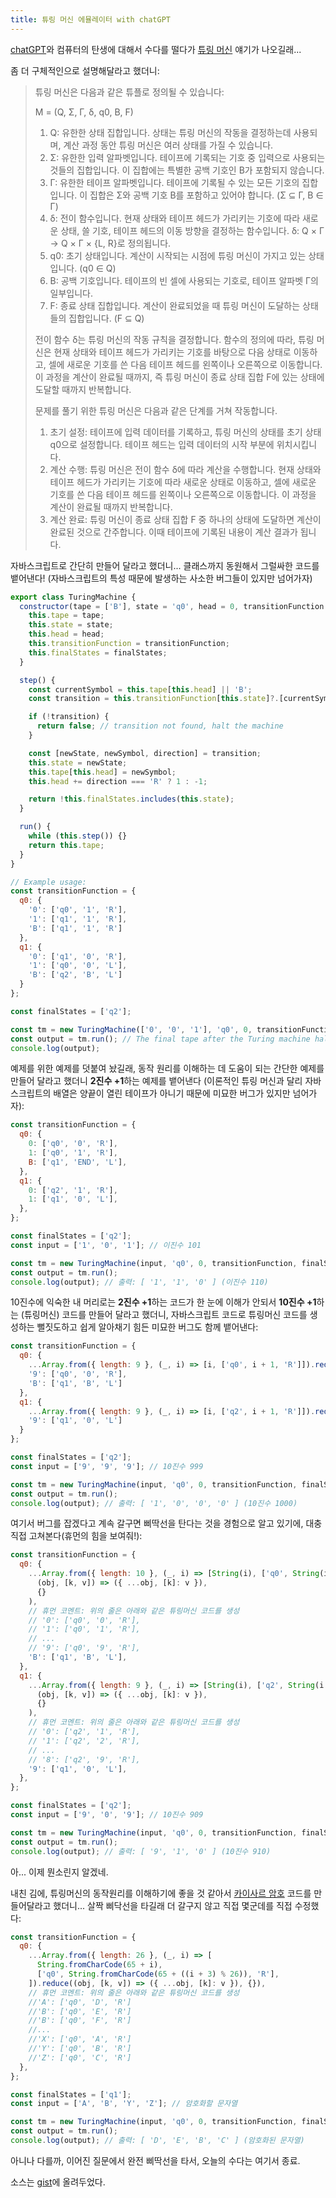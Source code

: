 ```yaml
---
title: 튜링 머신 에뮬레이터 with chatGPT
---
```


[chatGPT](https://chat.openai.com/)와 컴퓨터의 탄생에 대해서 수다를 떨다가 [튜링 머신](https://en.wikipedia.org/wiki/Turing_machine) 얘기가 나오길래...

좀 더 구체적인으로 설명해달라고 했더니:

> 튜링 머신은 다음과 같은 튜플로 정의될 수 있습니다:
> 
> M = (Q, Σ, Γ, δ, q0, B, F)
> 
> 1. Q: 유한한 상태 집합입니다. 상태는 튜링 머신의 작동을 결정하는데 사용되며, 계산 과정 동안 튜링 머신은 여러 상태를 가질 수 있습니다.
> 2. Σ: 유한한 입력 알파벳입니다. 테이프에 기록되는 기호 중 입력으로 사용되는 것들의 집합입니다. 이 집합에는 특별한 공백 기호인 B가 포함되지 않습니다.
> 3. Γ: 유한한 테이프 알파벳입니다. 테이프에 기록될 수 있는 모든 기호의 집합입니다. 이 집합은 Σ와 공백 기호 B를 포함하고 있어야 합니다. (Σ ⊆ Γ, B ∈ Γ)
> 4. δ: 전이 함수입니다. 현재 상태와 테이프 헤드가 가리키는 기호에 따라 새로운 상태, 쓸 기호, 테이프 헤드의 이동 방향을 결정하는 함수입니다. δ: Q × Γ → Q × Γ × {L, R}로 정의됩니다.
> 5. q0: 초기 상태입니다. 계산이 시작되는 시점에 튜링 머신이 가지고 있는 상태입니다. (q0 ∈ Q)
> 6. B: 공백 기호입니다. 테이프의 빈 셀에 사용되는 기호로, 테이프 알파벳 Γ의 일부입니다.
> 7. F: 종료 상태 집합입니다. 계산이 완료되었을 때 튜링 머신이 도달하는 상태들의 집합입니다. (F ⊆ Q)
> 
> 전이 함수 δ는 튜링 머신의 작동 규칙을 결정합니다. 함수의 정의에 따라, 튜링 머신은 현재 상태와 테이프 헤드가 가리키는 기호를 바탕으로 다음 상태로 이동하고, 셀에 새로운 기호를 쓴 다음 테이프 헤드를 왼쪽이나 오른쪽으로 이동합니다. 이 과정을 계산이 완료될 때까지, 즉 튜링 머신이 종료 상태 집합 F에 있는 상태에 도달할 때까지 반복합니다.
> 
> 문제를 풀기 위한 튜링 머신은 다음과 같은 단계를 거쳐 작동합니다.
> 
> 1. 초기 설정: 테이프에 입력 데이터를 기록하고, 튜링 머신의 상태를 초기 상태 q0으로 설정합니다. 테이프 헤드는 입력 데이터의 시작 부분에 위치시킵니다.
> 2. 계산 수행: 튜링 머신은 전이 함수 δ에 따라 계산을 수행합니다. 현재 상태와 테이프 헤드가 가리키는 기호에 따라 새로운 상태로 이동하고, 셀에 새로운 기호를 쓴 다음 테이프 헤드를 왼쪽이나 오른쪽으로 이동합니다. 이 과정을 계산이 완료될 때까지 반복합니다.
> 3. 계산 완료: 튜링 머신이 종료 상태 집합 F 중 하나의 상태에 도달하면 계산이 완료된 것으로 간주합니다. 이때 테이프에 기록된 내용이 계산 결과가 됩니다.


자바스크립트로 간단히 만들어 달라고 했더니...
클래스까지 동원해서 그럴싸한 코드를 뱉어낸다!
(자바스크립트의 특성 때문에 발생하는 사소한 버그들이 있지만 넘어가자)

```js
export class TuringMachine {
  constructor(tape = ['B'], state = 'q0', head = 0, transitionFunction = {}, finalStates = []) {
    this.tape = tape;
    this.state = state;
    this.head = head;
    this.transitionFunction = transitionFunction;
    this.finalStates = finalStates;
  }

  step() {
    const currentSymbol = this.tape[this.head] || 'B';
    const transition = this.transitionFunction[this.state]?.[currentSymbol];

    if (!transition) {
      return false; // transition not found, halt the machine
    }

    const [newState, newSymbol, direction] = transition;
    this.state = newState;
    this.tape[this.head] = newSymbol;
    this.head += direction === 'R' ? 1 : -1;

    return !this.finalStates.includes(this.state);
  }

  run() {
    while (this.step()) {}
    return this.tape;
  }
}

// Example usage:
const transitionFunction = {
  q0: {
    '0': ['q0', '1', 'R'],
    '1': ['q1', '1', 'R'],
    'B': ['q1', '1', 'R']
  },
  q1: {
    '0': ['q1', '0', 'R'],
    '1': ['q0', '0', 'L'],
    'B': ['q2', 'B', 'L']
  }
};

const finalStates = ['q2'];

const tm = new TuringMachine(['0', '0', '1'], 'q0', 0, transitionFunction, finalStates);
const output = tm.run(); // The final tape after the Turing machine halts
console.log(output);
```

예제를 위한 예제를 덧붙여 놨길래, 동작 원리를 이해하는 데 도움이 되는 간단한 예제를 만들어 달라고 했더니 **2진수 +1**하는 예제를 뱉어낸다
(이론적인 튜링 머신과 달리 자바스크립트의 배열은 양끝이 열린 테이프가 아니기 때문에 미묘한 버그가 있지만 넘어가자):

```js
const transitionFunction = {
  q0: {
    0: ['q0', '0', 'R'],
    1: ['q0', '1', 'R'],
    B: ['q1', 'END', 'L'],
  },
  q1: {
    0: ['q2', '1', 'R'],
    1: ['q1', '0', 'L'],
  },
};

const finalStates = ['q2'];
const input = ['1', '0', '1']; // 이진수 101

const tm = new TuringMachine(input, 'q0', 0, transitionFunction, finalStates);
const output = tm.run();
console.log(output); // 출력: [ '1', '1', '0' ] (이진수 110)
```

10진수에 익숙한 내 머리로는 **2진수 +1**하는 코드가 한 눈에 이해가 안되서
**10진수 +1**하는 (튜링머신) 코드를 만들어 달라고 했더니,
자바스크립트 코드로 튜링머신 코드를 생성하는 뻘짓도하고 쉽게 알아채기 힘든 미묘한 버그도 함께 뱉어낸다:

```js
const transitionFunction = {
  q0: {
    ...Array.from({ length: 9 }, (_, i) => [i, ['q0', i + 1, 'R']]).reduce((obj, [k, v]) => ({ ...obj, [k]: v }), {}),
    '9': ['q0', '0', 'R'],
    'B': ['q1', 'B', 'L']
  },
  q1: {
    ...Array.from({ length: 9 }, (_, i) => [i, ['q2', i + 1, 'R']]).reduce((obj, [k, v]) => ({ ...obj, [k]: v }), {}),
    '9': ['q1', '0', 'L']
  }
};

const finalStates = ['q2'];
const input = ['9', '9', '9']; // 10진수 999

const tm = new TuringMachine(input, 'q0', 0, transitionFunction, finalStates);
const output = tm.run();
console.log(output); // 출력: [ '1', '0', '0', '0' ] (10진수 1000)
```

여기서 버그를 잡겠다고 계속 갈구면 삐딱선을 탄다는 것을 경험으로 알고 있기에,
대충 직접 고쳐본다(휴먼의 힘을 보여줘!):

```js
const transitionFunction = {
  q0: {
    ...Array.from({ length: 10 }, (_, i) => [String(i), ['q0', String(i), 'R']]).reduce(
      (obj, [k, v]) => ({ ...obj, [k]: v }),
      {}
    ),
    // 휴먼 코멘트: 위의 줄은 아래와 같은 튜링머신 코드를 생성
    // '0': ['q0', '0', 'R'],
    // '1': ['q0', '1', 'R'],
    // ...
    // '9': ['q0', '9', 'R'],
    'B': ['q1', 'B', 'L'],
  },
  q1: {
    ...Array.from({ length: 9 }, (_, i) => [String(i), ['q2', String(i + 1), 'R']]).reduce(
      (obj, [k, v]) => ({ ...obj, [k]: v }),
      {}
    ),
    // 휴먼 코멘트: 위의 줄은 아래와 같은 튜링머신 코드를 생성
    // '0': ['q2', '1', 'R'],
    // '1': ['q2', '2', 'R'],
    // ...
    // '8': ['q2', '9', 'R'],
    '9': ['q1', '0', 'L'],
  },
};

const finalStates = ['q2'];
const input = ['9', '0', '9']; // 10진수 909

const tm = new TuringMachine(input, 'q0', 0, transitionFunction, finalStates);
const output = tm.run();
console.log(output); // 출력: [ '9', '1', '0' ] (10진수 910)
```

아... 이제 뭔소린지 알겠네.

내친 김에, 튜링머신의 동작원리를 이해하기에 좋을 것 같아서
[카이사르 암호](https://en.wikipedia.org/wiki/Caesar_cipher) 코드를 만들어달라고 했더니...
살짝 삐닥선을 타길래 더 갈구지 않고 직접 몇군데를 직접 수정했다:

```js
const transitionFunction = {
  q0: {
    ...Array.from({ length: 26 }, (_, i) => [
      String.fromCharCode(65 + i),
      ['q0', String.fromCharCode(65 + ((i + 3) % 26)), 'R'],
    ]).reduce((obj, [k, v]) => ({ ...obj, [k]: v }), {}),
    // 휴먼 코멘트: 위의 줄은 아래와 같은 튜링머신 코드를 생성
    //'A': ['q0', 'D', 'R']
    //'B': ['q0', 'E', 'R']
    //'B': ['q0', 'F', 'R']
    //...
    //'X': ['q0', 'A', 'R']
    //'Y': ['q0', 'B', 'R']
    //'Z': ['q0', 'C', 'R']
  },
};

const finalStates = ['q1'];
const input = ['A', 'B', 'Y', 'Z']; // 암호화할 문자열

const tm = new TuringMachine(input, 'q0', 0, transitionFunction, finalStates);
const output = tm.run();
console.log(output); // 출력: [ 'D', 'E', 'B', 'C' ] (암호화된 문자열)
```

아니나 다를까, 이어진 질문에서 완전 삐딱선을 타서, 오늘의 수다는 여기서 종료.

소스는 [gist](https://gist.github.com/iolo/b5c3fcdf286b5ded38911b855463006d)에 올려두었다.

